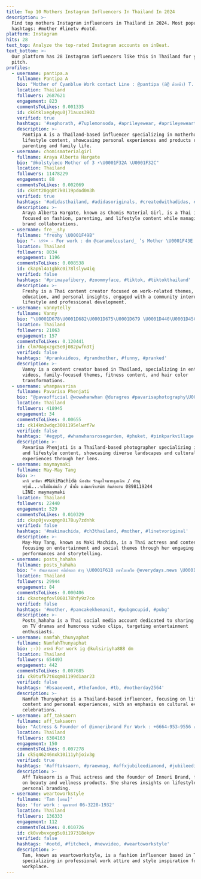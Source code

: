 ```yaml
---
title: Top 10 Mothers Instagram Influencers In Thailand In 2024
description: >-
  Find top mothers Instagram influencers in Thailand in 2024. Most popular
  hashtags: #mother #linetv #ootd.
platform: Instagram
hits: 28
text_top: Analyze the top-rated Instagram accounts on inBeat.
text_bottom: >-
  Our platform has 28 Instagram influencers like this in Thailand for you to
  pitch.
profiles:
  - username: pantipa.a
    fullname: Pantipa A
    bio: "Mother of Cyanblue Work contact Line : @pantipa (มี@ ด้วยน้า) T. 098-794-2592 (คุณแตม) คลิก \U0001F447\U0001F3FB"
    location: Thailand
    followers: 2687621
    engagement: 823
    commentsToLikes: 0.001335
    id: ck6tklxeg4yqu0j71auxs3903
    verified: true
    hashtags: '#sephorath, #7uplemonsoda, #aprileyewear, #aprileyewearth'
    description: >-
      Pantipa A is a Thailand-based influencer specializing in motherhood and
      lifestyle content, showcasing personal experiences and products related to
      parenting and family life.
  - username: chomismaterialgirl
    fullname: Araya Alberta Hargate
    bio: "@kolstyleco Mother of 3 ⚡️\U0001F32A \U0001F32C"
    location: Thailand
    followers: 11478229
    engagement: 88
    commentsToLikes: 0.002069
    id: ck0tt20gq0t7k0i19pdod0m3h
    verified: true
    hashtags: '#adidasthailand, #adidasoriginals, #createdwithadidas, #lorealparisth'
    description: >-
      Araya Alberta Hargate, known as Chomis Material Girl, is a Thai influencer
      focused on fashion, parenting, and lifestyle content while managing her
      brand collaborations.
  - username: fre__shy
    fullname: "freshy \U0001F49B"
    bio: "- ١୨୨× - For work : dm @caramelcustard_ ’s Mother \U0001F43E ———————————————— siit26 | engr29 | me24 | Thammasart U."
    location: Thailand
    followers: 8034
    engagement: 1196
    commentsToLikes: 0.008538
    id: ckap6l4o1gbkc0i78lslyw4iq
    verified: false
    hashtags: '#primayafibery, #zoommyface, #tiktok, #tiktokthailand'
    description: >-
      Freshy is a Thai content creator focused on work-related themes,
      education, and personal insights, engaged with a community interested in
      lifestyle and professional development.
  - username: vannytelly
    fullname: Vanny
    bio: "\U0001D678\U0001D682\U0001D675\U0001D679 \U0001D440\U0001D45C\U0001D4C2 \U0001D635\U0001D635 ❤️\U0001D634 \U0001D624\U0001D633\U0001D626\U0001D622\U0001D635\U0001D62A\U0001D62F\U0001D628 \U0001D627\U0001D636\U0001D62F \U0001D637\U0001D62A\U0001D625\U0001D634 \U0001F469‍\U0001F467‍\U0001F467 @fayth.hope.joy \U0001F52A @plasticbuddy \U0001F3CB\U0001F3FB‍♀️ @vanny_fitness \U0001F478\U0001F3FB @vannyquin \U0001F487\U0001F3FB‍♀️ #vannyhaircolours Links⬇️"
    location: Thailand
    followers: 21063
    engagement: 157
    commentsToLikes: 0.120441
    id: clm70agxzgc5e0j082pwfn3tj
    verified: false
    hashtags: '#prankvideos, #grandmother, #funny, #pranked'
    description: >-
      Vanny is a content creator based in Thailand, specializing in entertaining
      videos, family-focused themes, fitness content, and hair color
      transformations.
  - username: whanpavarisa
    fullname: Pavarisa Phenjati
    bio: "@pavaofficial @wowwhanwhan @duragres #pavarisaphotography\U0001F4F7\U0001F30E"
    location: Thailand
    followers: 418945
    engagement: 34
    commentsToLikes: 0.00655
    id: ck14kn3wdqc300i195elwrf7w
    verified: false
    hashtags: '#egypt, #whanwhansrosegarden, #phuket, #pinkparkvillage'
    description: >-
      Pavarisa Phenjati is a Thailand-based photographer specializing in travel
      and lifestyle content, showcasing diverse landscapes and cultural
      experiences through her lens.
  - username: maymaymaki
    fullname: May-May Tang
    bio: >-
      มากิ มาชิดา #MakiMachida น้องขิม รักฉุดใจนายฉุกเฉิน / พัสดุ
      พรุ่งนี้...จะไม่มีแม่แล้ว / น้ำผึ้ง แม่มดเจ้าเสน่ห์ ติดต่องาน 0898119244
      LINE: maymaymaki
    location: Thailand
    followers: 22440
    engagement: 529
    commentsToLikes: 0.010329
    id: ckap0jvvxqmgn0i78uy7zdnhk
    verified: false
    hashtags: '#makimachida, #ch3thailand, #mother, #linetvoriginal'
    description: >-
      May-May Tang, known as Maki Machida, is a Thai actress and content creator
      focusing on entertainment and social themes through her engaging
      performances and storytelling.
  - username: posts_hahaha
    fullname: posts_hahaha
    bio: "⭐️ อัพเดทละคร คลิปตลก ขำๆ \U0001F618 เพจในเครือ @everydays.news \U0001F4F1 ลงโฆษณาติดต่อไลน์ : @dlu9195b (มี@) หรือจิ้มลิงค์ \U0001F447\U0001F3FB"
    location: Thailand
    followers: 29944
    engagement: 84
    commentsToLikes: 0.000406
    id: ckaotegfovl060i78hfy9z7co
    verified: false
    hashtags: '#mother, #pancakekhemanit, #pubgmcupid, #pubg'
    description: >-
      Posts_hahaha is a Thai social media account dedicated to sharing updates
      on TV dramas and humorous video clips, targeting entertainment
      enthusiasts.
  - username: namfah_thunyaphat
    fullname: NamfahThunyaphat
    bio: ;-)) สวัสดี For work ig @kulsiriyha888 dm
    location: Thailand
    followers: 654493
    engagement: 442
    commentsToLikes: 0.007685
    id: ck0tufk7t6xqm0i199d1aar23
    verified: false
    hashtags: '#bsaaevent, #thefandom, #tb, #motherday2564'
    description: >-
      Namfah Thunyaphat is a Thailand-based influencer, focusing on lifestyle
      content and personal experiences, with an emphasis on cultural events and
      celebrations.
  - username: aff_taksaorn
    fullname: aff_taksaorn
    bio: "Actress & Founder of @inneribrand For Work : +6664-953-9556 สนใจสั่งซื้อผลิตภัณฑ์อินเนอริ \U0001F447\U0001F3FB กดแอด LINE ที่ลิงก์นี้ได้เลยค่ะ"
    location: Thailand
    followers: 6304163
    engagement: 150
    commentsToLikes: 0.007278
    id: ck5q46246nxk10i11yhjoiv3g
    verified: true
    hashtags: '#afftaksaorn, #praewmag, #affxjubileediamond, #jubileediamond'
    description: >-
      Aff Taksaorn is a Thai actress and the founder of Inneri Brand, focusing
      on beauty and wellness products. She shares insights on lifestyle and
      personal branding.
  - username: weartoworkstyle
    fullname: 'Tan [แตน]'
    bio: 'for work : คุณซายส์ 06-3228-1932'
    location: Thailand
    followers: 136333
    engagement: 112
    commentsToLikes: 0.010726
    id: ck0vvbvxgog5u0i197318ekpv
    verified: false
    hashtags: '#ootd, #fitcheck, #newvideo, #weartoworkstyle'
    description: >-
      Tan, known as weartoworkstyle, is a fashion influencer based in Thailand,
      specializing in professional work attire and style inspiration for the
      workplace.
---
```


